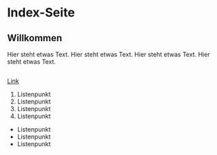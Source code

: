 # Index-Seite

## Willkommen

Hier steht etwas Text.
Hier steht etwas Text.
Hier steht etwas Text.
Hier steht etwas Text.



<img scr="kleine_Hexe.jpg">

<a href="details.html">Link</a>



1.  Listenpunkt
1.  Listenpunkt
1.  Listenpunkt
1.  Listenpunkt

*  Listenpunkt
*  Listenpunkt
*  Listenpunkt

